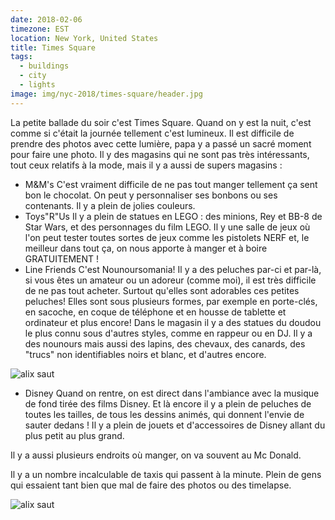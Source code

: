 ```yaml
---
date: 2018-02-06
timezone: EST
location: New York, United States
title: Times Square
tags:
  - buildings
  - city
  - lights
image: img/nyc-2018/times-square/header.jpg
---
```


La petite ballade du soir c'est Times Square. Quand on y est la nuit, c'est comme si c'était la journée tellement c'est lumineux. Il est difficile de prendre des photos avec cette lumière, papa y a passé un sacré moment pour faire une photo. Il y des magasins qui ne sont pas très intéressants, tout ceux relatifs à la mode, mais il y a aussi de supers magasins : 

- M&M's
C'est vraiment difficile de ne pas tout manger tellement ça sent bon le chocolat. On peut y personnaliser ses bonbons ou ses contenants. Il y a plein de jolies couleurs. 
- Toys"R"Us
Il y a plein de statues en LEGO : des minions, Rey et BB-8 de Star Wars, et des personnages du film LEGO. Il y une salle de jeux où l'on peut tester toutes sortes de jeux comme les pistolets NERF et, le meilleur dans tout ça, on nous apporte à manger et à boire GRATUITEMENT !
- Line Friends
C'est Nounoursomania! Il y a des peluches par-ci et par-là, si vous êtes un amateur ou un adoreur (comme moi), il est très difficile de ne pas tout acheter. Surtout qu'elles sont adorables ces petites peluches! Elles sont sous plusieurs formes, par exemple en porte-clés, en sacoche, en coque de téléphone et en housse de tablette et ordinateur et plus encore! Dans le magasin il y a des statues du doudou le plus connu sous d'autres styles, comme en rappeur ou en DJ. Il y a des nounours mais aussi des lapins, des chevaux, des canards, des "trucs" non identifiables noirs et blanc, et d'autres encore.

![alix saut](img/nyc-2018/times-square/IMG_3383.jpg)

- Disney
Quand on rentre, on est direct dans l'ambiance avec la musique de fond tirée des films Disney. Et là encore il y a plein de peluches de toutes les tailles, de tous les dessins animés, qui donnent l'envie de sauter dedans ! Il y a plein de jouets et d'accessoires de Disney allant du plus petit au plus grand.

Il y a aussi plusieurs endroits où manger, on va souvent au Mc Donald. 

Il y a un nombre incalculable de taxis qui passent à la minute. Plein de gens qui essaient tant bien que mal de faire des photos ou des timelapse.

![alix saut](img/nyc-2018/times-square/alix.gif)




